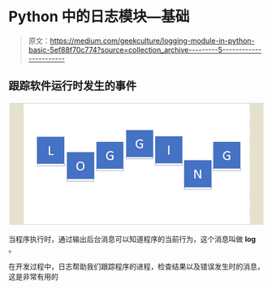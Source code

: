 # Python 中的日志模块—基础

> 原文：<https://medium.com/geekculture/logging-module-in-python-basic-5ef88f70c774?source=collection_archive---------5----------------------->

## 跟踪软件运行时发生的事件

![](img/a9d794c564b1c5e666406005a723229c.png)

当程序执行时，通过输出后台消息可以知道程序的当前行为，这个消息叫做 **log** 。

在开发过程中，日志帮助我们跟踪程序的进程，检查结果以及错误发生时的消息，这是非常有用的
